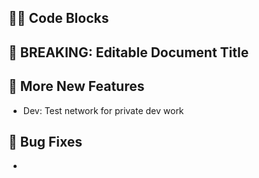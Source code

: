 ## 🧑‍💻 Code Blocks

## 🌋 BREAKING: Editable Document Title

## 🎉 More New Features

- Dev: Test network for private dev work

## 🐛 Bug Fixes

-
